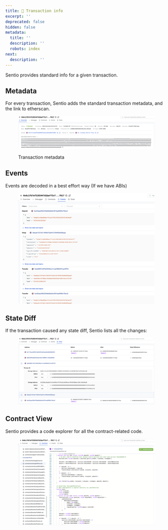 ```yaml
---
title: 💱 Transaction info
excerpt: ''
deprecated: false
hidden: false
metadata:
  title: ''
  description: ''
  robots: index
next:
  description: ''
---
```

Sentio provides standard info for a given transaction.

## Metadata

For every transaction, Sentio adds the standard transaction metadata, and the link to etherscan.

<figure>
  <img src="https://raw.githubusercontent.com/sentioxyz/docs/v1.0/.gitbook/assets/image (2) (1) (1) (1) (1) (1).png" alt="" />
  <figcaption>
    <p>Transaction metadata</p>
  </figcaption>
</figure>

## Events

Events are decoded in a best effort way (If we have ABIs)

<figure>
  <img src="https://raw.githubusercontent.com/sentioxyz/docs/v1.0/.gitbook/assets/image (29).png" alt="" />
  <figcaption></figcaption>
</figure>

## State Diff

If the transaction caused any state diff, Sentio lists all the changes:

<figure>
  <img src="https://raw.githubusercontent.com/sentioxyz/docs/v1.0/.gitbook/assets/image (31).png" alt="" />
  <figcaption></figcaption>
</figure>

## Contract View

Sentio provides a code explorer for all the contract-related code.

<figure>
  <img src="https://raw.githubusercontent.com/sentioxyz/docs/v1.0/.gitbook/assets/image (8) (2).png" alt="" />
  <figcaption></figcaption>
</figure>
